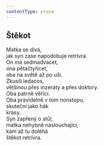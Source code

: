 ```yaml
---
contentType: prose
---
```


## Štěkot

Matka se dívá,  
jak syn zase napodobuje retrívra.  
On má sedmadvacet,  
ona pětačtyřicet,  
oba na světě až po uši.  
Zkusili ledacos,  
většinou přes inzeráty a přes doktory.  
Oba patrně věřící.  
Oba pravidelně v tom nonstopu,  
skuteční jako hák  
krásy.  
Syn zapřený o stůl,  
matka nehybně naslouchající,  
kam až tu doléhá  
štěkot retrívra.
